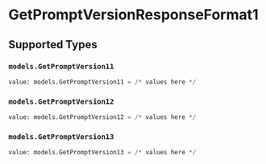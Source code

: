 # GetPromptVersionResponseFormat1


## Supported Types

### `models.GetPromptVersion11`

```python
value: models.GetPromptVersion11 = /* values here */
```

### `models.GetPromptVersion12`

```python
value: models.GetPromptVersion12 = /* values here */
```

### `models.GetPromptVersion13`

```python
value: models.GetPromptVersion13 = /* values here */
```

